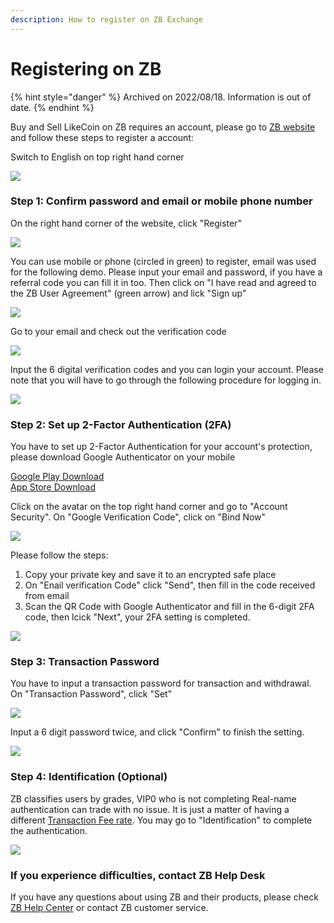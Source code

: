 ```yaml
---
description: How to register on ZB Exchange
---
```


# Registering on ZB

{% hint style="danger" %}
Archived on 2022/08/18. Information is out of date.
{% endhint %}

Buy and Sell LikeCoin on ZB requires an account, please go to [ZB website](https://www.zb.com/) and follow these steps to register a account:



Switch to English on top right hand corner

![](../../../.gitbook/assets/zb-english.png)

### Step 1: Confirm password and email or mobile phone number

On the right hand corner of the website, click "Register"

![](../../../.gitbook/assets/zb-01-en.png)

You can use mobile or phone (circled in green) to register, email was used for the following demo. Please input your email and password, if you have a referral code you can fill it in too. Then click on "I have read and agreed to the ZB User Agreement" (green arrow) and lick "Sign up"

![](../../../.gitbook/assets/zb-02-en.png)

Go to your email and check out the verification code

![](../../../.gitbook/assets/zb-03.png)

Input the 6 digital verification codes and you can login your account. Please note that you will have to go through the following procedure for logging in.

![](../../../.gitbook/assets/zb-04-en.png)

### Step 2: Set up 2-Factor Authentication&#xD; (2FA)

You have to set up 2-Factor Authentication for your account's protection, please download Google Authenticator on your mobile

[Google Play Download](https://play.google.com/store/apps/details?id=com.google.android.apps.authenticator2\&hl=zh\_TW)\
[App Store Download](https://apps.apple.com/hk/app/google-authenticator/id388497605)

Click on the avatar on the top right hand corner and go to "Account Security". On "Google Verification Code", click on "Bind Now"

![](../../../.gitbook/assets/zb-06-en.png)

Please follow the steps:

1. Copy your private key and save it to an encrypted safe place
2. On "Enail verification Code" click "Send", then fill in the code received from email
3. Scan the QR Code with Google Authenticator and fill in the 6-digit 2FA code, then lcick "Next", your 2FA setting is completed.

![](../../../.gitbook/assets/zb-07-en.png)

### Step 3: Transaction Password

You have to input a transaction password for transaction and withdrawal. On "Transaction Password", click "Set"

![](../../../.gitbook/assets/zb-08-en.png)

Input a 6 digit password twice, and click "Confirm" to finish the setting.

![](../../../.gitbook/assets/zb-09-en.png)

### Step 4: Identification (Optional)

ZB classifies users by grades, VIP0 who is not completing Real-name authentication can trade with no issue. It is just a matter of having a different [Transaction Fee rate](https://www.zb.com/help/rate). You may go to "Identification" to complete the authentication.

![](../../../.gitbook/assets/zb-10-en.png)

### If you experience difficulties, contact ZB Help Desk

If you have any questions about using ZB and their products,  please check [ZB Help Center](https://www.zb.com/help/guides) or contact ZB customer service.
